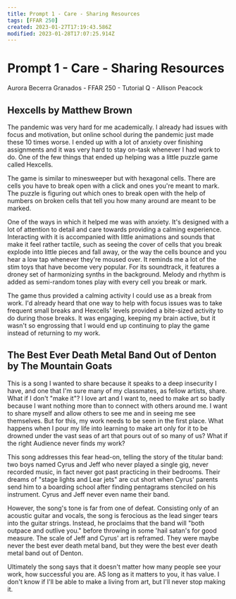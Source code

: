```yaml
---
title: Prompt 1 - Care - Sharing Resources
tags: [FFAR 250]
created: 2023-01-27T17:19:43.586Z
modified: 2023-01-28T17:07:25.914Z
---
```


# Prompt 1 - Care - Sharing Resources

Aurora Becerra Granados - FFAR 250 - Tutorial Q - Allison Peacock

## Hexcells by Matthew Brown

The pandemic was very hard for me academically. I already had issues with focus and motivation, but online school during the pandemic just made these 10 times worse. I ended up with a lot of anxiety over finishing assignments and it was very hard to stay on-task whenever I had work to do. One of the few things that ended up helping was a little puzzle game called Hexcells.

The game is similar to minesweeper but with hexagonal cells. There are cells you have to break open with a click and ones you're meant to mark. The puzzle is figuring out which ones to break open with the help of numbers on broken cells that tell you how many around are meant to be marked.

One of the ways in which it helped me was with anxiety. It's designed with a lot of attention to detail and care towards providing a calming experience. Interacting with it is accompanied with little animations and sounds that make it feel rather tactile, such as seeing the cover of cells that you break explode into little pieces and fall away, or the way the cells bounce and you hear a low tap whenever they're moused over. It reminds me a lot of the stim toys that have become very popular. For its soundtrack, it features a droney set of harmonizing synths in the background. Melody and rhythm is added as semi-random tones play with every cell you break or mark.

The game thus provided a calming activity I could use as a break from work. I'd already heard that one way to help with focus issues was to take frequent small breaks and Hexcells' levels provided a bite-sized activity to do during those breaks. It was engaging, keeping my brain active, but it wasn't so engrossing that I would end up continuing to play the game instead of returning to my work.

## The Best Ever Death Metal Band Out of Denton by The Mountain Goats

This is a song I wanted to share because it speaks to a deep insecurity I have, and one that I'm sure many of my classmates, as fellow artists, share. What if I don't "make it"? I love art and I want to, need to make art so badly because I want nothing more than to connect with others around me. I want to share myself and allow others to see me and in seeing me see themselves. But for this, my work needs to be seen in the first place. What happens when I pour my life into learning to make art only for it to be drowned under the vast seas of art that pours out of so many of us? What if the right Audience never finds my work?

This song addresses this fear head-on, telling the story of the titular band: two boys named Cyrus and Jeff who never played a single gig, never recorded music, in fact never got past practicing in their bedrooms. Their dreams of "stage lights and Lear jets" are cut short when Cyrus' parents send him to a boarding school after finding pentagrams stenciled on his instrument. Cyrus and Jeff never even name their band.

However, the song's tone is far from one of defeat. Consisting only of an acoustic guitar and vocals, the song is ferocious as the lead singer tears into the guitar strings. Instead, he proclaims that the band will "both outpace and outlive you." before throwing in some 'hail satan's for good measure. The scale of Jeff and Cyrus' art is reframed. They were maybe never the best ever death metal band, but they were the best ever death metal band out of Denton. 

Ultimately the song says that it doesn't matter how many people see your work, how successful you are. AS long as it matters to you, it has value. I don't know if I'll be able to make a living from art, but I'll never stop making it.
